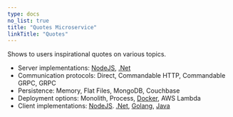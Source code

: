 ```yaml
---
type: docs
no_list: true
title: "Quotes Microservice"
linkTitle: "Quotes" 
---
```


Shows to users inspirational quotes on various topics.
‍

- Server implementations: [NodeJS](https://github.com/pip-services-content/pip-services-quotes-node), [.Net](https://github.com/pip-services-content/pip-services-quotes-dotnet)
- Communication protocols: Direct, Commandable HTTP, Commandable GRPC, GRPC
- Persistence: Memory, Flat Files, MongoDB, Couchbase
- Deployment options: Monolith, Process, [Docker](https://hub.docker.com/u/pipdevs), AWS Lambda
- Client implementations: [NodeJS](https://github.com/pip-services-content/pip-clients-quotes-node). [.Net](https://github.com/pip-services-content/pip-clients-quotes-dotnet), [Golang](https://github.com/pip-services-content/pip-clients-quotes-go), [Java](https://github.com/pip-services-content/pip-clients-quotes-java)